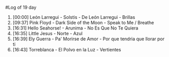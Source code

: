 #Log of 19 day

1. [00:00] León Larregui - Solstis - De León Larregui - Brillas
1. [09:37] Pink Floyd - Dark Side of the Moon - Speak to Me / Breathe
1. [16:31] Hello Seahorse! - Arunima - No Es Que No Te Quiera
1. [16:35] Little Jesus - Norte - Azul
1. [16:39] Ely Guerra - Pa' Morirse de Amor - Por que tendria que llorar por ti
1. [16:43] Torreblanca - El Polvo en la Luz - Vertientes
